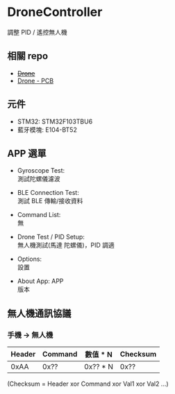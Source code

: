 # DroneController

調整 PID / 遙控無人機

## 相關 repo

- ~~[Drone]()~~
- [Drone - PCB](https://github.com/lbc0841/DronePCB)

## 元件

- STM32: STM32F103TBU6
- 藍牙模塊: E104-BT52

## APP 選單

- Gyroscope Test: <br>
測試陀螺儀濾波

- BLE Connection Test: <br>
測試 BLE 傳輸/接收資料

- Command List: <br>
無

- Drone Test / PID Setup: <br>
無人機測試(馬達 陀螺儀)，PID 調適

- Options: <br>
設置

- About App: APP <br>
版本

## 無人機通訊協議

### 手機 -> 無人機

| Header | Command | 數值 * N | Checksum |
|------|------|----------|------|
| 0xAA | 0x?? | 0x?? * N | 0x?? |

(Checksum = Header xor Command xor Val1 xor Val2 ...)
